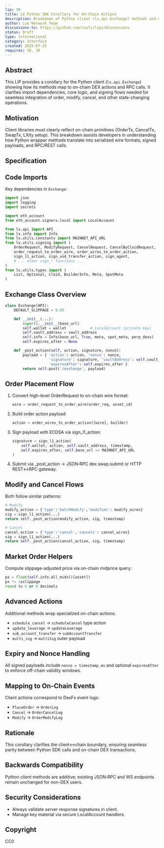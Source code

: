 ```yaml
---
lip: 39
title: LX Python SDK Corollary for On-Chain Actions
description: Breakdown of Python client (lx.api.Exchange) methods and mapping to on-chain Dex actions
author: Lux Network Team
discussions-to: https://github.com/luxfi/lips/discussions
status: Draft
type: Informational
category: Interface
created: 2025-07-25
requires: 36, 38
---
```


## Abstract

This LIP provides a corollary for the Python client (`lx.api.Exchange`) showing how its methods map to on-chain DEX actions and RPC calls. It clarifies import dependencies, core logic, and signing flows needed for seamless integration of order, modify, cancel, and other state-changing operations.

## Motivation

Client libraries must clearly reflect on-chain primitives (OrderTx, CancelTx, SwapTx, LXity setup). This breakdown assists developers in understanding how Python wrapper methods translate into serialized wire formats, signed payloads, and RPC/REST calls.
## Specification

## Code Imports

Key dependencies in `Exchange`:

```python
import json
import logging
import secrets

import eth_account
from eth_account.signers.local import LocalAccount

from lx.api import API
from lx.info import Info
from lx.utils.constants import MAINNET_API_URL
from lx.utils.signing import (
    OrderRequest, ModifyRequest, CancelRequest, CancelByCloidRequest,
    order_request_to_order_wire, order_wires_to_order_action,
    sign_l1_action, sign_usd_transfer_action, sign_agent,
    # ... other sign_* functions ...
)
from lx.utils.types import (
    List, Optional, Cloid, BuilderInfo, Meta, SpotMeta
)
```

## Exchange Class Overview

```python
class Exchange(API):
    DEFAULT_SLIPPAGE = 0.05

    def __init__(...):
        super().__init__(base_url)
        self.wallet = wallet           # LocalAccount (private key)
        self.vault_address = vault_address
        self.info = Info(base_url, True, meta, spot_meta, perp_dexs)
        self.expires_after = None

    def _post_action(self, action, signature, nonce):
        payload = { 'action': action, 'nonce': nonce,
                    'signature': signature, 'vaultAddress': self.vault_address,
                    'expiresAfter': self.expires_after }
        return self.post('/exchange', payload)
```

## Order Placement Flow

1. Convert high-level OrderRequest to on-chain wire format:
   ```python
   wire = order_request_to_order_wire(order_req, asset_id)
   ```
2. Build order action payload:
   ```python
   action = order_wires_to_order_action([wire], builder)
   ```
3. Sign payload with ECDSA via sign_l1_action:
   ```python
   signature = sign_l1_action(
       self.wallet, action, self.vault_address, timestamp,
       self.expires_after, self.base_url == MAINNET_API_URL
   )
   ```
4. Submit via _post_action → JSON‑RPC dex.swap.submit or HTTP REST↔RPC gateway.

## Modify and Cancel Flows

Both follow similar patterns:

```python
# Modify
modify_action = {'type':'batchModify','modifies': modify_wires}
sig = sign_l1_action(...)
return self._post_action(modify_action, sig, timestamp)

# Cancel
cancel_action = {'type':'cancel','cancels': cancel_wires}
sig = sign_l1_action(...)
return self._post_action(cancel_action, sig, timestamp)
```

## Market Order Helpers

Compute slippage-adjusted price via on-chain midprice query:
```python
px = float(self.info.all_mids()[asset])
px *= 1±slippage
round to 6 or 8 decimals
```

## Advanced Actions

Additional methods wrap specialized on-chain actions:
- `schedule_cancel` → `scheduleCancel` type action
- `update_leverage` → `updateLeverage`
- `sub_account_transfer` → `subAccountTransfer`
- `multi_sig` → `multiSig` outer payload

## Expiry and Nonce Handling

All signed payloads include `nonce = timestamp_ms` and optional `expiresAfter` to enforce off-chain validity windows.

## Mapping to On-Chain Events

Client actions correspond to DexFx event logs:
- `PlaceOrder` → `OrderLog`
- `Cancel` → `OrderCancelLog`
- `Modify` → `OrderModifyLog`

## Rationale

This corollary clarifies the client↔chain boundary, ensuring seamless parity between Python SDK calls and on-chain DEX transactions.

## Backwards Compatibility

Python client methods are additive; existing JSON‑RPC and WS endpoints remain unchanged for non-DEX users.

## Security Considerations

- Always validate server response signatures in client.
- Manage key material via secure LocalAccount handlers.

## Copyright

CC0